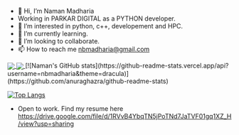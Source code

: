 - 👋 Hi, I’m Naman Madharia
- Working in PARKAR DIGITAL as a PYTHON developer.
- 👀 I’m interested in python, c++, developement and HPC.
- 🌱 I’m currently learning.
- 💞️ I’m looking to collaborate.
- 📫 How to reach me nbmadharia@gmail.com
<a href="https://github.com/anuraghazra/github-readme-stats">
  <img align="center" src="https://github-readme-stats.vercel.app/api/pin/?username=nbmadharia&repo=github-readme-stats" />
</a>
<a href="https://github.com/anuraghazra/convoychat">
  <img align="center" src="https://github-readme-stats.vercel.app/api/pin/?username=nbmadharia&repo=convoychat" />
</a>
[![Naman's GitHub stats](https://github-readme-stats.vercel.app/api?username=nbmadharia&theme=dracula)](https://github.com/anuraghazra/github-readme-stats)

[![Top Langs](https://github-readme-stats.vercel.app/api/top-langs/?username=nbmadharia)](https://github.com/anuraghazra/github-readme-stats)

- Open to work. Find my resume here https://drive.google.com/file/d/1RVvB4YbqTN5jPoTNd7JaTVF01gq1XZ_H/view?usp=sharing

<!---
nbmadharia/nbmadharia is a ✨ special ✨ repository because its `README.md` (this file) appears on your GitHub profile.
You can click the Preview link to take a look at your changes.
--->
